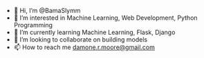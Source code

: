 - 👋 Hi, I’m @BamaSlymm
- 👀 I’m interested in Machine Learning, Web Development, Python Programming
- 🌱 I’m currently learning Machine Learning, Flask, Django
- 💞️ I’m looking to collaborate on building models
- 📫 How to reach me damone.r.moore@gmail.com

<!---
BamaSlymm/BamaSlymm is a ✨ special ✨ repository because its `README.md` (this file) appears on your GitHub profile.
You can click the Preview link to take a look at your changes.
--->
